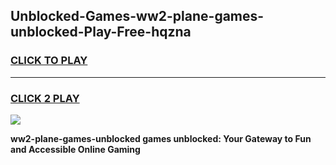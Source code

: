 
## Unblocked-Games-ww2-plane-games-unblocked-Play-Free-hqzna
<h3>
<a href="https://premium76.site?title=ww2-plane-games-unblocked&ref=21A">CLICK TO PLAY</a></h3>
<hr>

<h3>
<a href="https://premium76.site?title=ww2-plane-games-unblocked&ref=21A">CLICK 2 PLAY</a>
  
</h3>

<a href="https://premium76.site?title=ww2-plane-games-unblocked&ref=21A"><img src="https://clearcache.store/games.png"></a>


**ww2-plane-games-unblocked games unblocked: Your Gateway to Fun and Accessible Online Gaming**
